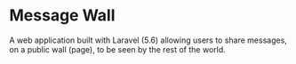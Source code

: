 # Message Wall
A web application built with Laravel (5.6) allowing users to share messages, on a public wall (page), to be seen by the rest of the world.

